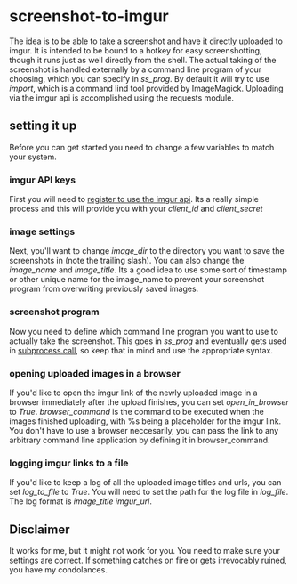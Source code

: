 # screenshot-to-imgur

The idea is to be able to take a screenshot and have it directly uploaded to imgur.
It is intended to be bound to a hotkey for easy screenshotting, though it runs just as
well directly from the shell. The actual taking of the screenshot is handled externally
by a command line program of your choosing, which you can specify in *ss_prog*. By
default it will try to use _import_, which is a command lind tool provided by ImageMagick. 
Uploading via the imgur api is accomplished using the requests module.

## setting it up

Before you can get started you need to change a few variables to match your system.

### imgur API keys

First you will need to [register to use the imgur api](https://api.imgur.com/oauth2/addclient).
Its a really simple process and this will provide you with your *client_id* and *client_secret*

### image settings

Next, you'll want to change *image_dir* to the directory you want to save the screenshots in
(note the trailing slash). You can also change the *image_name* and *image_title*. Its a 
good idea to use some sort of timestamp or other unique name for the image_name to prevent
your screenshot program from overwriting previously saved images.

### screenshot program

Now you need to define which command line program you want to use to actually take the
screenshot. This goes in *ss_prog* and eventually gets used in
[subprocess.call](https://docs.python.org/3/library/subprocess.html#subprocess.call), so
keep that in mind and use the appropriate syntax. 

### opening uploaded images in a browser

If you'd like to open the imgur link of the newly uploaded image in a browser immediately
after the upload finishes, you can set *open_in_browser* to _True_. *browser_command* is the
command to be executed when the images finished uploading, with %s being a placeholder for
the imgur link. You don't have to use a browser neccesarily, you can pass the link to any
arbitrary command line application by defining it in browser_command.

### logging imgur links to a file

If you'd like to keep a log of all the uploaded image titles and urls, you can set
*log_to_file* to _True_. You will need to set the path for the log file in *log_file*. The
log format is _image_title <tab> imgur_url_.

## Disclaimer

It works for me, but it might not work for you. You need to make sure your settings are 
correct. If something catches on fire or gets irrevocably ruined, you have my condolances.
